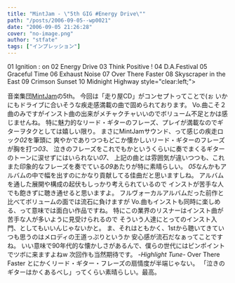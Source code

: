 ```yaml
---
title: "MintJam - \"5th GIG #Energy Drive\""
path: "/posts/2006-09-05--wp0021"
date: "2006-09-05 21:26:28"
cover: "no-image.png"
author: "stfate"
tags: ["インプレッション"]
---
```


01 Ignition : on
02 Energy Drive
03 Think Positive !
04 D.A.Festival
05 Graceful Time
06 Exhaust Noise
07 Over There Faster
08 Skyscraper in the East
09 Crimson Sunset
10 Midnight Highway
style="clear:left;">

<!--more-->
音楽集団<a href="http://www.mintjam.net/" target="_blank">MintJam</a>の5th。
今回は「走り屋CD」がコンセプトってことで(ぉ
いかにもドライブに合いそうな疾走感満載の曲で固められております。
Vo.曲こそ２曲のみですがインスト曲の出来がメチャクチャいいのでボリューム不足とかは感じませんね。
特に魅力的なリード・ギターのフレーズ、プレイが満載なのでギターヲタクとしては嬉しい限り。
まさにMintJamサウンド、って感じの疾走ロック<em>02</em>を筆頭に
爽やかでありつつもどこか懐かしいリード・ギターのフレーズが胸を打つ<em>03</em>、
泣きのフレーズをこれでもかというくらいに奏でまくるギターのトーンに涙せずにはいられない<em>07</em>、
上記の曲とは雰囲気が違いつつも、これまた印象的なフレーズを奏でている<em>09</em>あたりが特に素晴らしい。
<em>05</em>なんかもアルバムの中で幅を出すのにかなり貢献してる佳曲だと思いますしね。
アルバムを通した展開や構成の起伏もしっかり考えられているので
インストが苦手な人でも飽きずに聴き通せると思いますよ。
フルヴォーカルアルバムだった前作と比べてボリュームの面では流石に負けますが
Vo.曲もインストも同時に楽しめる、って意味では面白い作品ですね。
特にこの業界のリスナーはインスト曲が苦手な人が多いように見受けられるので
そういう人達にとってのインスト入門、としてもいいんじゃないかと。
ま、それはともかく、1stから聴いてきていつも思うのはメロディの王道っぷりというか
安心感が流石だなぁってことですね。
いい意味で90年代的な懐かしさがあるんで、僕らの世代にはピンポイントでツボに来ますよねw
次回作も当然期待です。
<em>-Highlight Tune-</em>
Over There Faster
とにかくリード・ギター・フレーズの扇情度が半端じゃない。
「泣きのギターはかくあるべし」ってくらい素晴らしい。最高。
